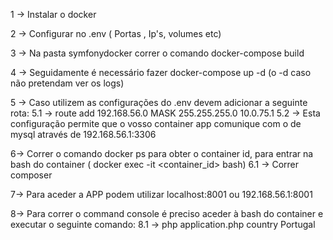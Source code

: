 1 -> Instalar o docker 

2 -> Configurar no .env ( Portas , Ip's, volumes etc)

3 -> Na pasta symfonydocker correr o comando docker-compose build

4 -> Seguidamente é necessário fazer docker-compose up -d (o -d caso não pretendam ver os logs)

5 -> Caso utilizem as configurações do .env devem adicionar a seguinte rota:
    5.1 -> route add 192.168.56.0 MASK 255.255.255.0 10.0.75.1
    5.2 -> Esta configuração permite que o vosso container app comunique com o
    de mysql através de 192.168.56.1:3306

6-> Correr o comando docker ps para obter o container id, para entrar na bash
    do container ( docker exec -it <container_id> bash)
    6.1 -> Correr composer

7-> Para aceder a APP podem utilizar localhost:8001 ou 192.168.56.1:8001

8-> Para correr o command console é preciso aceder à bash do container e executar 
o seguinte comando:
    8.1 -> php application.php country Portugal
    

